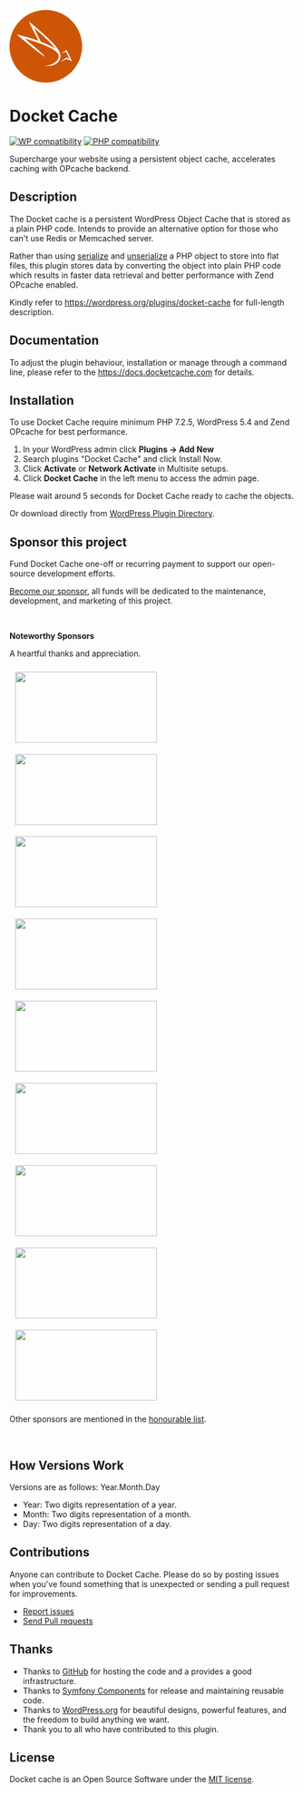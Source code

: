 ![Docket Cache](./.wordpress.org/icon-128x128.png)
# Docket Cache
[![WP compatibility](https://plugintests.com/plugins/wporg/docket-cache/wp-badge.svg)](https://plugintests.com/plugins/wporg/docket-cache/latest) [![PHP compatibility](https://plugintests.com/plugins/wporg/docket-cache/php-badge.svg)](https://plugintests.com/plugins/wporg/docket-cache/latest)

Supercharge your website using a persistent object cache, accelerates caching with OPcache backend.

## Description

The Docket cache is a persistent WordPress Object Cache that is stored as a plain PHP code. Intends to provide an alternative option for those who can't use Redis or Memcached server.

Rather than using [serialize](https://www.php.net/manual/en/function.serialize.php) and [unserialize](https://www.php.net/manual/en/function.unserialize.php) a PHP object to store into flat files, this plugin stores data by converting the object into plain PHP code which results in faster data retrieval and better performance with Zend OPcache enabled.

Kindly refer to https://wordpress.org/plugins/docket-cache for full-length description.

## Documentation

To adjust the plugin behaviour, installation or manage through a command line, please refer to the https://docs.docketcache.com for details.

## Installation

To use Docket Cache require minimum PHP 7.2.5, WordPress 5.4 and Zend OPcache for best performance.

1. In your WordPress admin click **Plugins -> Add New**
2. Search plugins "Docket Cache" and click Install Now.
3. Click **Activate** or **Network Activate** in Multisite setups.
4. Click **Docket Cache** in the left menu to access the admin page.

Please wait around 5 seconds for Docket Cache ready to cache the objects.

Or download directly from [WordPress Plugin Directory](https://wordpress.org/plugins/docket-cache).

## Sponsor this project

Fund Docket Cache one-off or recurring payment to support our open-source development efforts.

[Become our sponsor](https://docketcache.com/sponsorship/), all funds will be dedicated to the maintenance, development, and marketing of this project.

<br>

**Noteworthy Sponsors**

A heartful thanks and appreciation.

<a href="https://jimathosting.com/?utm_source=docketcache&utm_campaign=sponsor-uri&utm_medium=noteworthy"><img src="https://docketcache.com/wp-content/uploads/2021/03/jimathosting.jpg" width="250" height="125" style="margin:10px;"></a>
<a href="https://www.themecloud.io/?utm_source=docketcache&utm_campaign=sponsor-uri&utm_medium=noteworthy"><img src="https://docketcache.com/wp-content/uploads/2021/12/themecloud.jpg" width="250" height="125" style="margin:10px;"></a>
<a href="https://websavers.ca/?utm_source=docketcache&utm_campaign=sponsor-uri&utm_medium=noteworthy"><img src="https://docketcache.com/wp-content/uploads/2022/04/websavers-logo.jpg" width="250" height="125" style="margin:10px;"></a>
<a href="https://avu.nu/?utm_source=docketcache&utm_campaign=sponsor-uri&utm_medium=noteworthy"><img src="https://docketcache.com/wp-content/uploads/2023/01/avunu-logo0.jpg" width="250" height="125" style="margin:10px;"></a>
<a href="https://linqru.jp/?utm_source=docketcache&utm_campaign=sponsor-uri&utm_medium=noteworthy"><img src="https://docketcache.com/wp-content/uploads/2022/04/linqru-logo.jpg" width="250" height="125" style="margin:10px;"></a>
<a href="https://www.securepay.my/?utm_source=docketcache&utm_campaign=sponsor-uri&utm_medium=noteworthy"><img src="https://docketcache.com/wp-content/uploads/2021/03/securepay0.jpg" width="250" height="125" style="margin:10px;"></a>
<a href="https://dnsvault.net/?utm_source=docketcache&utm_campaign=sponsor-uri&utm_medium=noteworthy"><img src="https://docketcache.com/wp-content/uploads/2021/03/dnsvault.jpg" width="250" height="125" style="margin:10px;"></a>
<a href="https://exnano.io/?utm_source=docketcache&utm_campaign=sponsor-uri&utm_medium=noteworthy"><img src="https://docketcache.com/wp-content/uploads/2021/03/exnano2-1.jpg" width="250" height="125" style="margin:10px;"></a>
<a href="https://cunhost.com/?utm_source=docketcache&utm_campaign=sponsor-uri&utm_medium=noteworthy"><img src="https://docketcache.com/wp-content/uploads/2021/03/cunhosting0.jpg" width="250" height="125" style="margin:10px;"></a>

Other sponsors are mentioned in the [honourable list](https://github.com/nawawi/docket-cache/issues/5).

<br>

## How Versions Work

Versions are as follows: Year.Month.Day

* Year: Two digits representation of a year.
* Month: Two digits representation of a month.
* Day: Two digits representation of a day.


## Contributions

Anyone can contribute to Docket Cache. Please do so by posting issues when you've found something that is unexpected or sending a pull request for improvements.

- [Report issues](https://github.com/nawawi/docket-cache/issues)
- [Send Pull requests](https://github.com/nawawi/docket-cache/pulls)

## Thanks

- Thanks to [GitHub](https://github.com) for hosting the code and a provides a good infrastructure.
- Thanks to [Symfony Components](https://github.com/symfony) for release and maintaining reusable code.
- Thanks to [WordPress.org](https://wordpres.org) for beautiful designs, powerful features, and the freedom to build anything we want.
- Thank you to all who have contributed to this plugin.

## License

Docket cache is an Open Source Software under the [MIT license](https://github.com/nawawi/docket-cache/blob/master/LICENSE.txt).
